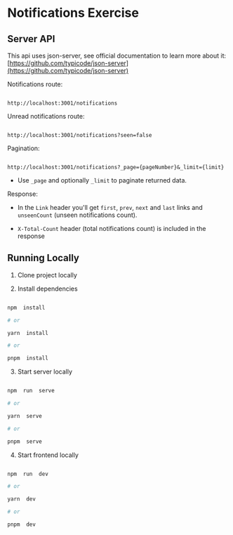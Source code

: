 # Notifications Exercise

## Server API

This api uses json-server, see official documentation to learn more about it: [https://github.com/typicode/json-server](https://github.com/typicode/json-server)

Notifications route:

```

http://localhost:3001/notifications

```

Unread notifications route:

```

http://localhost:3001/notifications?seen=false

```

Pagination:

```

http://localhost:3001/notifications?_page={pageNumber}&_limit={limit}

```

- Use `_page` and optionally `_limit` to paginate returned data.

Response:

- In the `Link` header you'll get `first`, `prev`, `next` and `last` links and `unseenCount` (unseen notifications count).

- `X-Total-Count` header (total notifications count) is included in the response

## Running Locally

1. Clone project locally

2. Install dependencies

```bash

npm  install

# or

yarn  install

# or

pnpm  install

```

3. Start server locally

```bash

npm  run  serve

# or

yarn  serve

# or

pnpm  serve

```

4. Start frontend locally

```bash

npm  run  dev

# or

yarn  dev

# or

pnpm  dev

```
